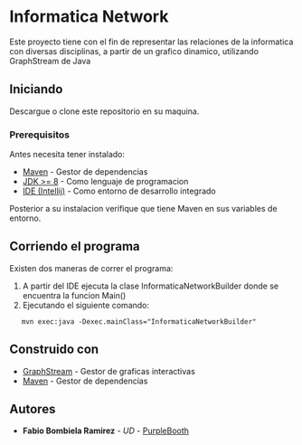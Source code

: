 # Informatica Network

Este proyecto tiene con el fin de representar las relaciones de la informatica con diversas disciplinas, a partir de un grafico dinamico, utilizando GraphStream de Java

## Iniciando

Descargue o clone este repositorio en su maquina.


### Prerequisitos

Antes necesita tener instalado:

* [Maven](https://maven.apache.org/) - Gestor de dependencias
* [JDK >= 8](https://www.oracle.com/co/java/technologies/javase/javase-jdk8-downloads.html) - Como lenguaje de programacion
* [IDE (Intellij)](https://www.jetbrains.com/es-es/idea//) - Como entorno de desarrollo integrado

Posterior a su instalacion verifique que tiene Maven en sus variables de entorno.

## Corriendo el programa

Existen dos maneras de correr el programa:

1. A partir del IDE ejecuta la clase InformaticaNetworkBuilder donde se encuentra la funcion Main()
2. Ejecutando  el siguiente comando:
```
   mvn exec:java -Dexec.mainClass="InformaticaNetworkBuilder"
```

## Construido con

* [GraphStream](http://graphstream-project.org/doc/Tutorials/Graph-Visualisation/) - Gestor de graficas interactivas
* [Maven](https://maven.apache.org/) - Gestor de dependencias

## Autores

* **Fabio Bombiela Ramirez** - *UD* - [PurpleBooth](https://github.com/PurpleBooth)
